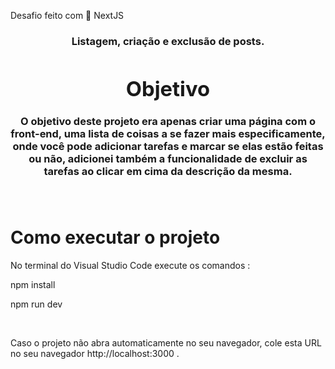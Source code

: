 
Desafio feito com 🔗 NextJS
  
  <h3 align="center">
    Listagem, criação e exclusão de posts.


<div id='objetivo'>
	<h1>Objetivo</h1>
	O objetivo deste projeto era apenas criar uma página com o front-end, uma lista de coisas a se fazer mais especificamente, onde você pode adicionar tarefas e marcar se elas estão feitas ou não,
 adicionei também a funcionalidade de excluir as tarefas ao clicar em cima da descrição da mesma.
	
</div>
<br>
<br>

	
<h1>Como executar o projeto</h1>
<p>No terminal do Visual Studio Code execute os comandos :
<p> npm install</p>
<p> npm run dev</p>
<br>
<p>Caso o projeto não abra automaticamente no seu navegador, cole esta URL no seu navegador http://localhost:3000 .</p>

<br>
<br>


